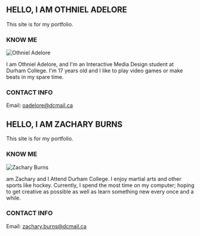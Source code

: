 ## HELLO, I AM OTHNIEL ADELORE

This site is for my portfolio.

### KNOW ME

![Othniel Adelore](images/photo1-s.jpg)

I am Othniel Adelore, and I'm an Interactive Media Design student at Durham College.
I'm 17 years old and I like to play video games or make beats in my spare time.

### CONTACT INFO

Email: [oadelore@dcmail.ca](mailto:oadelore@dcmail.ca)


## HELLO, I AM ZACHARY BURNS

This site is for my portfolio.

### KNOW ME

![Zachary Burns](images/)

 am Zachary and I Attend Durham College. I enjoy martial arts and other sports like hockey. Currently, I spend the most time on my computer; hoping to get creative as possible as well as learn something new every once and a while.

### CONTACT INFO

Email: [zachary.burns@dcmail.ca](mailto:zachary.burns@dcmail.ca)
